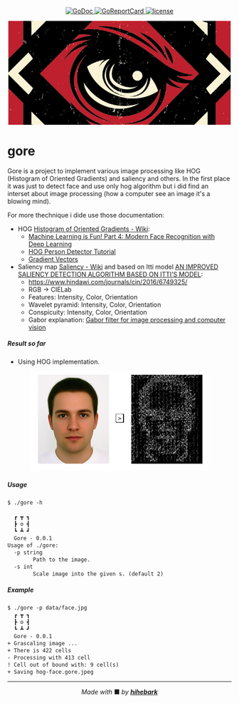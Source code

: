 <p align="center">
    <a href="https://godoc.org/github.com/hihebark/gore">
        <img src="https://godoc.org/github.com/hihebark/gore?status.svg" alt="GoDoc">
    </a>
    <a href="https://goreportcard.com/report/github.com/hihebark/gore">
        <img src="https://goreportcard.com/badge/github.com/hihebark/gore" alt="GoReportCard">
    </a>
    <a href="https://github.com/hihebark/gore/blob/master/LICENSE">
        <img src="https://img.shields.io/aur/license/yaourt.svg" alt="license">
    </a>
</p>
<p align="center"><img src="logo.jpg" width="500"></p>

gore
=====

Gore is a project to implement various image processing like HOG (Histogram of Oriented Gradients) and saliency and others. In the first place it was just to detect face and use only hog algorithm but i did find an interset about image processing (how a computer see an image it's a blowing mind).

For more thechnique i dide use those documentation:

* HOG [Histogram of Oriented Gradients - Wiki](https://en.wikipedia.org/wiki/Histogram_of_oriented_gradients):
  * [Machine Learning is Fun! Part 4: Modern Face Recognition with Deep Learning](https://medium.com/@ageitgey/machine-learning-is-fun-part-4-modern-face-recognition-with-deep-learning-c3cffc121d78)
  * [HOG Person Detector Tutorial](http://mccormickml.com/2013/05/09/hog-person-detector-tutorial/)
  * [Gradient Vectors](http://mccormickml.com/2013/05/07/gradient-vectors/)
* Saliency map [Saliency - Wiki](https://en.wikipedia.org/wiki/Saliency_map) and based on Itti model [AN IMPROVED SALIENCY DETECTION ALGORITHM BASED ON ITTI’S MODEL](https://hrcak.srce.hr/file/193994):
  * https://www.hindawi.com/journals/cin/2016/6749325/
  * RGB -> CIELab
  * Features: Intensity, Color, Orientation
  * Wavelet pyramid: Intensity, Color, Orientation
  * Conspicuity: Intensity, Color, Orientation
  * Gabor explanation: [Gabor filter for image processing and computer vision](http://matlabserver.cs.rug.nl/edgedetectionweb/web/edgedetection_params.html)

##### Result so far
* Using HOG implementation.
<p align="center"><img src="face-hog.png" width="400"></p>

##### Usage

```
$ ./gore -h

  ┏ ┳ ┓
  ┣ o ┫
  ┗ ┻ ┛
  Gore - 0.0.1
Usage of ./gore:
  -p string
        Path to the image.
  -s int
        Scale image into the given s. (default 2)

```

##### Example

```
$ ./gore -p data/face.jpg
  ┏ ┳ ┓                                    
  ┣ o ┫
  ┗ ┻ ┛
  Gore - 0.0.1
+ Grascaling image ...
+ There is 422 cells
- Processing with 413 cell
! Cell out of bound with: 9 cell(s)
+ Saving hog-face.gore.jpeg

```
---

<p align="center"><i>Made with </i>■ <i>by <b><a href="https://github.com/hihebark">hihebark</a></b></i></p>
